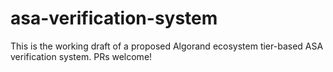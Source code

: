 # asa-verification-system
This is the working draft of a proposed Algorand ecosystem tier-based ASA verification system. PRs welcome!
